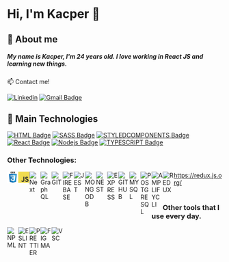 # Hi, I'm Kacper 👋

## 🙍 About me

##### My name is Kacper, I'm 24 years old. I love working in React JS and learning new things.

📫 Contact me!

[![Linkedin](https://img.shields.io/badge/-LinkedIn-blue?style=flat-square&logo=Linkedin&logoColor=white&link=https://www.linkedin.com/in/zielinskikacper/)](https://www.linkedin.com/in/zielinskikacper/)
[![Gmail Badge](https://img.shields.io/badge/-Gmail-c14438?style=flat-square&logo=Gmail&logoColor=white&link=mailto:kacperzielinski.primary@gmail.com)](mailto:kacperzielinski.primary@gmail.com)

## 🔧 Main Technologies
[![HTML Badge](https://img.shields.io/badge/-HTML-e34c26?style=for-the-badge&labelColor=black&logo=html5&logoColor=e34c26)](https://github.com/gasparuss)
[![SASS Badge](https://img.shields.io/badge/-SASS-CD6799?style=for-the-badge&labelColor=black&logo=sass&logoColor=CD6799)](https://github.com/gasparuss) [![STYLEDCOMPONENTS Badge](https://img.shields.io/badge/-styledcomponents-EB9D73?style=for-the-badge&labelColor=black&logo=styledcomponents&logoColor=#EB9D73)](https://github.com/gasparuss)  [![React Badge](https://img.shields.io/badge/-React-61DBFB?style=for-the-badge&labelColor=black&logo=react&logoColor=61DBFB)](https://github.com/gasparuss)  [![Nodejs Badge](https://img.shields.io/badge/-Nodejs-3C873A?style=for-the-badge&labelColor=black&logo=node.js&logoColor=3C873A)](https://github.com/gasparuss) [![TYPESCRIPT Badge](https://img.shields.io/badge/-Typescript-007acc?style=for-the-badge&labelColor=black&logo=typescript&logoColor=007acc)](https://github.com/gasparuss)


### Other Technologies:
[<img align="left" alt="CSS" width="26px" src="https://raw.githubusercontent.com/github/explore/80688e429a7d4ef2fca1e82350fe8e3517d3494d/topics/css/css.png" />](https://developer.mozilla.org/en-US/docs/Web/CSS)
[<img align="left" alt="JavaScript" width="26px" src="https://raw.githubusercontent.com/github/explore/80688e429a7d4ef2fca1e82350fe8e3517d3494d/topics/javascript/javascript.png" />](https://www.javascript.com)
[<img align="left" alt="Next" width="26px" src="https://i.ibb.co/9yjzH4D/68747470733a2f2f692e6962622e636f2f516e726634516e2f4672616d652d32362e706e67.png" />](https://nextjs.org/)
[<img align="left" alt="GraphQL" width="26px" src="https://i.ibb.co/yBhy8BH/graphql-icon.png" />](https://graphql.org/)
[<img align="left" alt="GIT" width="26px" src="https://i.ibb.co/chM8MZr/clipart2181371.png" />](https://git-scm.com/)
[<img align="left" alt="FIREBASE" width="26px" src="https://i.ibb.co/NtL0frG/firebase-seeklogo-com.png" />](https://firebase.google.com/)
[<img align="left" alt="JEST" width="26px" src="https://i.ibb.co/H4F4XH4/jest.png" />](https://jestjs.io/)
[<img align="left" alt="MONGODB" width="26px" src="https://img.icons8.com/color/452/mongodb.png" />](https://www.mongodb.com/)
[<img align="left" alt="NEST" width="26px" src="https://i.ibb.co/sWtWhJ8/nestjs-icon.png" />](https://nestjs.com/)
[<img align="left" alt="EXPRESS" width="26px" src="https://i.ibb.co/s5PD1HJ/node.png" />](https://expressjs.com/)
[<img align="left" alt="GITHUB" width="26px" src="https://upload.wikimedia.org/wikipedia/commons/thumb/a/ae/Github-desktop-logo-symbol.svg/1024px-Github-desktop-logo-symbol.svg.png" />](https://github.com/)
[<img align="left" alt="MYSQL" width="26px" src="https://i.ibb.co/XbW32Kd/development-logo-mysql-icon-1320184807686758112-48.png" />](https://www.mysql.com/)
[<img align="left" alt="POSTGRESQL" width="26px" src="https://i.ibb.co/M5RB3jg/postgresql.png" />](https://www.postgresql.org/)
[<img align="left" alt="AMPLIFYCLI" width="26px" src="https://i.ibb.co/rFCT8qR/gwyg-Lo-Ve2.png" />](https://docs.amplify.aws/)
[<img align="left" alt="REDUX" width="26px" src="https://i.ibb.co/LPJgH21/redux.png" />](https://redux.js.org/)




https://redux.js.org/
<br />
<br />

### Other tools that I use every day.
[<img align="left" alt="NPML" width="26px" src="https://cdn.auth0.com/blog/npm-package-development/logo.png" />](https://www.npmjs.com/)
[<img align="left" alt="ESLINT" width="26px" src="https://miro.medium.com/max/724/0*j8QIJFhW8j91e5Cd.png" />](https://eslint.org/)
[<img align="left" alt="PRETTIER" width="26px" src="https://prettier.io/icon.png" />](https://prettier.io/)
[<img align="left" alt="FIGMA" width="26px" src="https://media-exp1.licdn.com/dms/image/C560BAQGvV_5x3UBMJA/company-logo_200_200/0/1571158216754?e=2159024400&v=beta&t=FNtl7xIQWKxcVVqON99w2TgHZ1coVC3kevZEHi0z6lI"/>](https://www.figma.com/)
[<img align="left" alt="VSC" width="26px" src="https://i.ibb.co/YbRHqCN/Visual-Studio-Code-1-35-icon-svg.png" />](https://code.visualstudio.com/)



